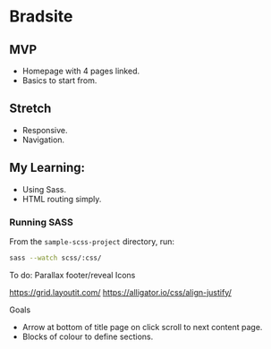 # Bradsite

## MVP
  * Homepage with 4 pages linked.
  * Basics to start from.

## Stretch
  * Responsive.
  * Navigation.

## My Learning:
 * Using Sass.
 * HTML routing simply.

### Running SASS
From the `sample-scss-project` directory, run:
```bash
sass --watch scss/:css/
```
To do:
Parallax footer/reveal
Icons

https://grid.layoutit.com/
https://alligator.io/css/align-justify/


Goals
* Arrow at bottom of title page on click scroll to next content page.
* Blocks of colour to define sections.

